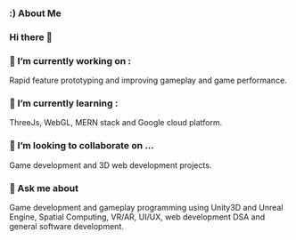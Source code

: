 ### :) About Me
### Hi there 👋

### 🔭 I’m currently working on :
Rapid feature prototyping and improving gameplay and game performance. 

### 🌱 I’m currently learning :
ThreeJs, WebGL, MERN stack and Google cloud platform.

### 👯 I’m looking to collaborate on ...
Game development and 3D web development projects.

### 💬 Ask me about 
Game development and gameplay programming using Unity3D and Unreal Engine, Spatial Computing, VR/AR, UI/UX, web development DSA and general software development.



<!--
**aunnava/aunnava** is a ✨ _special_ ✨ repository because its `README.md` (this file) appears on your GitHub profile.

Here are some ideas to get you started:

- 🔭 I’m currently working on ...
- 🌱 I’m currently learning ...
- 👯 I’m looking to collaborate on ...
- 🤔 I’m looking for help with ...
- 💬 Ask me about ...
- 📫 How to reach me: ...
- 😄 Pronouns: ...
- ⚡ Fun fact: ...
-->
